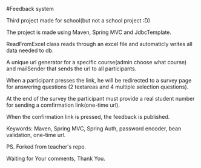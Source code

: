 #Feedback system

Third project made for school(but not a school project :D)

The project is made using Maven, Spring MVC and JdbcTemplate.

ReadFromExcel class reads through an excel file and automaticly writes all data needed to db.

A unique url generator for a specific course(admin choose what course) and mailSender that sends the url to
all participants.

When a participant presses the link, he will be redirected to a survey page for answering questions
(2 textareas and 4 multiple selection questions).

At the end of the survey the participant must provide a real student number for sending a comfirmation link(one-time url).

When the confirmation link is pressed, the feedback is published.

Keywords: Maven, Spring MVC, Spring Auth, password encoder, bean validation, one-time url.

PS. Forked from teacher's repo.

Waiting for Your comments,
Thank You.
